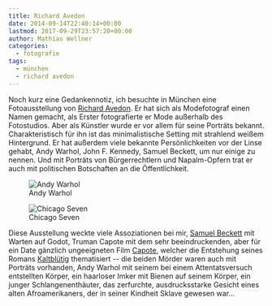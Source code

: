 ```yaml
---
title: Richard Avedon
date: 2014-09-14T22:40:14+00:00
lastmod: 2017-09-29T23:57:20+00:00
author: Mathias Wellner
categories:
  - fotografie
tags:
  - münchen
  - richard avedon
---
```

Noch kurz eine Gedankennotiz, ich besuchte in München eine Fotoausstellung von <a href="http://de.wikipedia.org/wiki/Richard_Avedon" title="Richard Avedon" target="_blank">Richard Avedon</a>. Er hat sich als Modefotograf einen Namen gemacht, als Erster fotografierte er Mode außerhalb des Fotostudios. Aber als Künstler wurde er vor allem für seine Porträts bekannt. Charakteristisch für ihn ist das minimalistische Setting mit strahlend weißem Hintergrund. Er hat außerdem viele bekannte Persönlichkeiten vor der Linse gehabt, Andy Warhol, John F. Kennedy, Samuel Beckett, um nur einige zu nennen. Und mit Porträts von Bürgerrechtlern und Napalm-Opfern trat er auch mit politischen Botschaften an die Öffentlichkeit. 

<figure style="max-width: 400px">
  <img src="http://maryckhayes.files.wordpress.com/2012/08/warhol__chest_avedon.jpg" alt="Andy Warhol" />  
  <figcaption>Andy Warhol</figcaption>
</figure>

<figure>
  <img src="http://maryckhayes.files.wordpress.com/2012/08/chicago-seven.jpg" alt="Chicago Seven" />  
  <figcaption>Chicago Seven</figcaption>
</figure>

Diese Ausstellung weckte viele Assoziationen bei mir, <a href="http://de.wikipedia.org/wiki/Samuel_Beckett" title="Samuel Beckett" target="_blank">Samuel Beckett</a> mit Warten auf Godot, Truman Capote mit dem sehr beeindruckenden, aber für ein Date gänzlich ungeeigneten Film <a href="http://de.wikipedia.org/wiki/Capote_%28Film%29" title="Capote" target="_blank">Capote</a>, welcher die Entstehung seines Romans <a href="http://de.wikipedia.org/wiki/Kaltbl%C3%BCtig_%28Truman_Capote%29" title="Kaltblütig" target="_blank">Kaltblütig</a> thematisiert -- die beiden Mörder waren auch mit Porträts vorhanden, Andy Warhol mit seinem bei einem Attentatsversuch entstellten Körper, ein haarloser Imker mit Bienen auf seinem Körper, ein junger Schlangenenthäuter, das zerfurchte, ausdrucksstarke Gesicht eines alten Afroamerikaners, der in seiner Kindheit Sklave gewesen war&#8230;